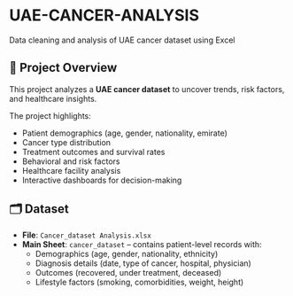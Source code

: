 # UAE-CANCER-ANALYSIS
Data cleaning and analysis of UAE cancer dataset using Excel

## 📌 Project Overview
This project analyzes a **UAE cancer dataset** to uncover trends, risk factors, and healthcare insights.  

The project highlights:
- Patient demographics (age, gender, nationality, emirate)
- Cancer type distribution
- Treatment outcomes and survival rates
- Behavioral and risk factors
- Healthcare facility analysis
- Interactive dashboards for decision-making

  
## 🗂 Dataset 
- **File**: `Cancer_dataset Analysis.xlsx`  
- **Main Sheet**: `cancer_dataset` – contains patient-level records with:
  - Demographics (age, gender, nationality, ethnicity)
  - Diagnosis details (date, type of cancer, hospital, physician)
  - Outcomes (recovered, under treatment, deceased)
  - Lifestyle factors (smoking, comorbidities, weight, height)
